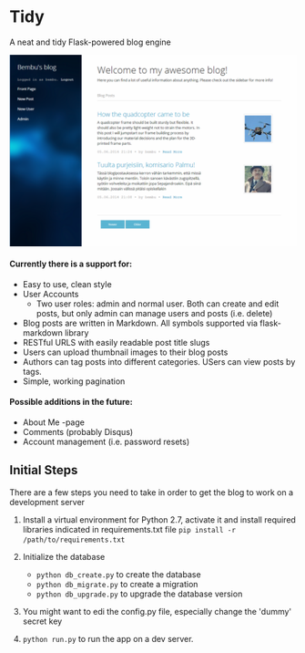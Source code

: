 # Tidy

A neat and tidy Flask-powered blog engine

![](https://raw.githubusercontent.com/bembu/tidy/master/images/preview.png)

#### Currently there is a support for:
* Easy to use, clean style
* User Accounts
    * Two user roles: admin and normal user. Both can create and edit posts, but only admin can manage users and posts (i.e. delete)
* Blog posts are written in Markdown. All symbols supported via flask-markdown library
* RESTful URLS with easily readable post title slugs
* Users can upload thumbnail images to their blog posts
* Authors can tag posts into different categories. USers can view posts by tags.
* Simple, working pagination

#### Possible additions in the future:
* About Me -page
* Comments (probably Disqus)
* Account management (i.e. password resets)

## Initial Steps

There are a few steps you need to take in order to get the blog to work on a development server

1. Install a virtual environment for Python 2.7, activate it and install required libraries indicated in requirements.txt file `pip install -r /path/to/requirements.txt`

2. Initialize the database
    * `python db_create.py` to create the database
    * `python db_migrate.py` to create a migration
    * `python db_upgrade.py` to upgrade the database version

3. You might want to edi the config.py file, especially change the 'dummy' secret key

3. `python run.py` to run the app on a dev server.
